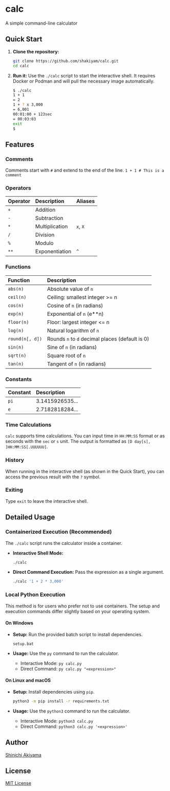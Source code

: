 # calc

A simple command-line calculator

## Quick Start

1.  **Clone the repository:**
    ```bash
    git clone https://github.com/shakiyam/calc.git
    cd calc
    ```

2.  **Run it:**
    Use the `./calc` script to start the interactive shell. It requires Docker or Podman and will pull the necessary image automatically.

    ```bash
    $ ./calc
    1 + 1
    = 2
    1 + ? x 3,000
    = 6,001
    00:01:00 + 123sec
    = 00:03:03
    exit
    $
    ```

## Features

### Comments

Comments start with `#` and extend to the end of the line.
`1 + 1 # This is a comment`

### Operators

| Operator | Description      | Aliases    |
| :------- | :--------------- | :--------- |
| `+`      | Addition         |            |
| `-`      | Subtraction      |            |
| `*`      | Multiplication   | `x`, `X`   |
| `/`      | Division         |            |
| `%`      | Modulo           |            |
| `**`     | Exponentiation   | `^`        |

### Functions

| Function        | Description                                     |
| :-------------- | :---------------------------------------------- |
| `abs(n)`        | Absolute value of `n`                           |
| `ceil(n)`       | Ceiling: smallest integer >= n                  |
| `cos(n)`        | Cosine of `n` (in radians)                      |
| `exp(n)`        | Exponential of `n` (e**n)                       |
| `floor(n)`      | Floor: largest integer <= n                     |
| `log(n)`        | Natural logarithm of `n`                        |
| `round(n[, d])` | Rounds `n` to `d` decimal places (default is 0) |
| `sin(n)`        | Sine of `n` (in radians)                        |
| `sqrt(n)`       | Square root of `n`                              |
| `tan(n)`        | Tangent of `n` (in radians)                     |

### Constants

| Constant | Description      |
| :------- | :--------------- |
| `pi`     | 3.1415926535...  |
| `e`      | 2.7182818284...  |

### Time Calculations

`calc` supports time calculations. You can input time in `HH:MM:SS` format or as seconds with the `sec` or `s` unit. The output is formatted as `[D day[s], ]HH:MM:SS[.UUUUUU]`.

### History

When running in the interactive shell (as shown in the Quick Start), you can access the previous result with the `?` symbol.

### Exiting

Type `exit` to leave the interactive shell.

## Detailed Usage

### Containerized Execution (Recommended)

The `./calc` script runs the calculator inside a container.

-   **Interactive Shell Mode:**
    ```bash
    ./calc
    ```
-   **Direct Command Execution:**
    Pass the expression as a single argument.
    ```bash
    ./calc '1 + 2 * 3,000'
    ```

### Local Python Execution

This method is for users who prefer not to use containers. The setup and execution commands differ slightly based on your operating system.

#### On Windows

-   **Setup:** Run the provided batch script to install dependencies.
    ```batch
    setup.bat
    ```

-   **Usage:** Use the `py` command to run the calculator.
    -   Interactive Mode: `py calc.py`
    -   Direct Command: `py calc.py "<expression>"`

#### On Linux and macOS

-   **Setup:** Install dependencies using `pip`.
    ```bash
    python3 -m pip install -r requirements.txt
    ```

-   **Usage:** Use the `python3` command to run the calculator.
    -   Interactive Mode: `python3 calc.py`
    -   Direct Command: `python3 calc.py '<expression>'`

## Author

[Shinichi Akiyama](https://github.com/shakiyam)

## License

[MIT License](https://opensource.org/licenses/MIT)
